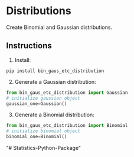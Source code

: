 # Distributions

Create Binomial and Gaussian distributions.

## Instructions

1. Install:

```
pip install bin_gaus_etc_distribution
```

2. Generate a Gaussian distribution:
```python 
from bin_gaus_etc_distribution import Gaussian
# initialize gaussian object
gaussian_one=Gaussian()
```

3. Generate a Binomial distribution:
```python
from bin_gaus_etc_distribution import Binomial
# initialize binomial object
binomial_one=Binomial()
```

"# Statistics-Python-Package" 
